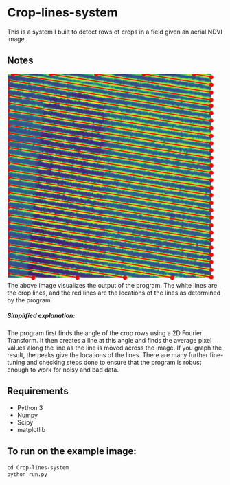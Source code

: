 # Crop-lines-system
This is a system I built to detect rows of crops in a field given an aerial NDVI image. 

## Notes

![System Output](https://github.com/jbhewitt12/Crop-lines-system/blob/master/example_output.PNG)  
The above image visualizes the output of the program. The white lines are the crop lines, and the red lines are the locations of the lines as determined by the program.  

##### Simplified explanation:
The program first finds the angle of the crop rows using a 2D Fourier Transform. It then creates a line at this angle and finds the average pixel values along the line as the line is moved across the image. If you graph the result, the peaks give the locations of the lines. There are many further fine-tuning and checking steps done to ensure that the program is robust enough to work for noisy and bad data. 

## Requirements

- Python 3
- Numpy  
- Scipy  
- matplotlib  

## To run on the example image:
```
cd Crop-lines-system
python run.py
```
